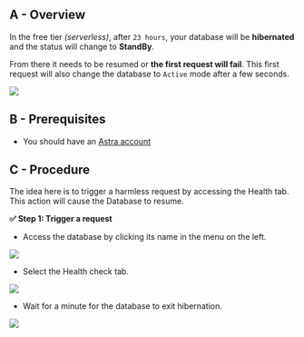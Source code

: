 ## A - Overview

In the free tier _(serverless)_, after `23 hours`, your database will be **hibernated** and the status will change to **StandBy**.

From there it needs to be resumed or **the first request will fail**. This first request will also change the database to `Active` mode after a few seconds.

<img src="../../../img/astra/exit-hibernation-1.png" />

## B - Prerequisites

- You should have an [Astra account](http://astra.datastax.com/)

## C - Procedure

The idea here is to trigger a harmless request by accessing the Health tab. This action will cause the Database to resume.

**✅ Step 1: Trigger a request**

- Access the database by clicking its name in the menu on the left.

<img src="../../../img/astra/exit-hibernation-2.png" />

- Select the Health check tab.

<img src="../../../img/astra/exit-hibernation-3.png" />

- Wait for a minute for the database to exit hibernation.

<img src="../../../img/astra/exit-hibernation-4.png" />
